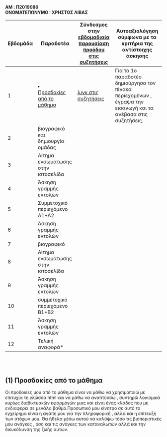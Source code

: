 <h4> AM : Π2019086
<br> ΟΝΟΜΑΤΕΠΩΝΥΜΟ : ΧΡΗΣΤΟΣ ΛΙΒΑΣ <br>

 | Εβδομάδα | Παραδοτέα | Σύνδεσμος στην [εβδομαδιαία παρουσίαση προόδου στις συζητήσεις](https://github.com/courses-ionio/help/discussions/categories/show-and-tell) | Αυτοαξιολόγηση σύμφωνα με τα κριτήρια της αντίστοιχης άσκησης |
| --- | --- | --- | --- |
| 1 | <li><a href="#Προσδοκίες από το μάθημα"><span class="toctext">Προσδοκίες από το μάθημα</span></a> | [λινκ στις συζητήσεις](https://github.com/courses-ionio/help/discussions/145) | Για το 1ο παραδοτέο δημιούργησα τον πίνακα περιεχομένων , έγραψα την εισαγωγή και τα ανέβασα στις συζητήσεις. |
| 2 | βιογραφικό και δημιουργία ομάδας | | |
| 3 | Αίτημα ενσωμάτωσης στην ιστοσελίδα | | |
| 4 | Άσκηση γραμμής εντολών | | |
| 5 | Συμμετοχικό περιεχόμενο A1+A2 | | |
| 6 | Άσκηση γραμμής εντολών | | |
| 7 | βιογραφικό | | |
| 8 | Αίτημα ενσωμάτωσης στην ιστοσελίδα | | |
| 9 | Άσκηση γραμμής εντολών | | |
| 10 | συμμετοχικό περιεχόμενο B1+B2 | | |
| 11 | Άσκηση γραμμής εντολών | | |
| 12 | Τελική αναφορά* | | |

 
 <br><br>
 <h2><span id="Προσδοκίες από το μάθημα">(1) Προσδοκίες από το μάθημα</span></h2>
 
 Οι προδοκίες μου από το μάθημα είναι να μάθω να χρησιμοποιώ με επιτυχία τη γλώσσα html και να μάθω να αναπτύσσω , συντηρώ λογισμικά κυρίως διαδικτυακών εφαρμογών μιας και είναι ένας κλάδος που με ενδιαφέρει σε μεγάλο βαθμό.Προσωπικό μου κίνητρο σε αυτό το εγχείρημα είναι η αγάπη μου για την πληροφορική , αλλά και η επίτευξη των στόχων μου. Θα ήθελα μέσω αυτού να καλύψω τόσο τις βιοποριστικές μου ανάγκες , όσο και τις ανάγκες των καταναλωτών αλλά και την διευκόλυνση της ζωής αυτών.
 
 
